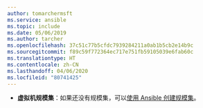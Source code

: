 ```yaml
---
author: tomarchermsft
ms.service: ansible
ms.topic: include
ms.date: 05/06/2019
ms.author: tarcher
ms.openlocfilehash: 37c51c77b5cfdc7939284211a0ab1b5cb2e14b9c
ms.sourcegitcommit: f89c59f772364ec717e751fb59105039e6fab60c
ms.translationtype: HT
ms.contentlocale: zh-CN
ms.lasthandoff: 04/06/2020
ms.locfileid: "80741425"
---
```

- **虚拟机规模集**：如果还没有规模集，可以[使用 Ansible 创建规模集](../articles/ansible/vm-scale-set-configure.md)。
